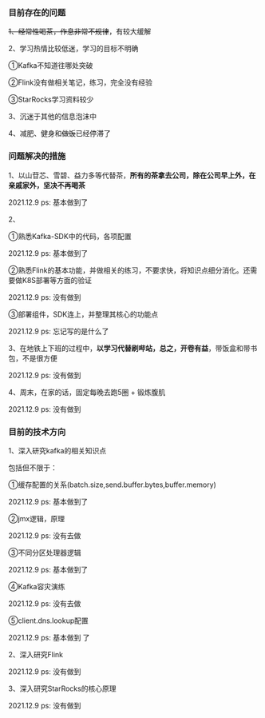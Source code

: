 ### 目前存在的问题

~~1、经常性喝茶，作息非常不规律~~，有较大缓解

2、学习热情比较低迷，学习的目标不明确

①Kafka不知道往哪处突破

②Flink没有做相关笔记，练习，完全没有经验

③StarRocks学习资料较少

3、沉迷于其他的信息泡沫中 

4、减肥、健身和~~做饭~~已经停滞了



### 问题解决的措施

1、以山苷芯、雪碧、益力多等代替茶，**所有的茶拿去公司，除在公司早上外，在亲戚家外，坚决不再喝茶**

2021.12.9 ps: 基本做到了 

2、

①熟悉Kafka-SDK中的代码，各项配置

2021.12.9 ps: 基本做到了

②熟悉Flink的基本功能，并做相关的练习，不要求快，将知识点细分消化。还需要做K8S部署等方面的验证

2021.12.9 ps: 没有做到

③部署组件，SDK连上，并整理其核心的功能点

2021.12.9 ps: 忘记写的是什么了

3、在地铁上下班的过程中，**以学习代替刷哔站，总之，开卷有益**，带饭盒和带书包，不是很方便

2021.12.9 ps: 没有做到

4、周末，在家的话，固定每晚去跑5圈 + 锻炼腹肌

2021.12.9 ps: 没有做到

### 目前的技术方向

1、深入研究kafka的相关知识点

包括但不限于：

①缓存配置的关系(batch.size,send.buffer.bytes,buffer.memory)

2021.12.9 ps: 基本做到了

②jmx逻辑，原理

2021.12.9 ps: 没有去做

③不同分区处理器逻辑

2021.12.9 ps: 基本做到了

④Kafka容灾演练

2021.12.9 ps: 没有去做

⑤client.dns.lookup配置

2021.12.9 ps: 基本做到 了



2、深入研究Flink

2021.12.9 ps: 没有做到



3、深入研究StarRocks的核心原理

2021.12.9 ps: 没有做到

